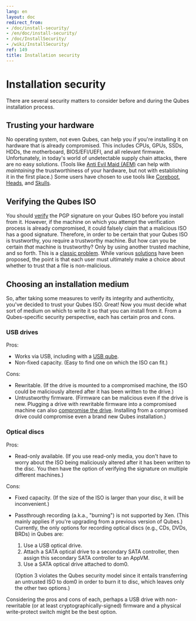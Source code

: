 ```yaml
---
lang: en
layout: doc
redirect_from:
- /doc/install-security/
- /en/doc/install-security/
- /doc/InstallSecurity/
- /wiki/InstallSecurity/
ref: 149
title: Installation security
---
```


# Installation security

There are several security matters to consider before and during the Qubes installation process.

## Trusting your hardware

No operating system, not even Qubes, can help you if you're installing it on hardware that is already compromised.
This includes CPUs, GPUs, SSDs, HDDs, the motherboard, BIOS/EFI/UEFI, and all relevant firmware.
Unfortunately, in today's world of undetectable supply chain attacks, there are no easy solutions.
(Tools like [Anti Evil Maid (AEM)](/doc/anti-evil-maid/) can help with *maintaining* the trustworthiness of your hardware, but not with establishing it in the first place.)
Some users have chosen to use tools like [Coreboot](https://www.coreboot.org/), [Heads](http://osresearch.net/), and [Skulls](https://github.com/merge/skulls).

## Verifying the Qubes ISO

You should [verify](/security/verifying-signatures/) the PGP signature on your Qubes ISO before you install from it.
However, if the machine on which you attempt the verification process is already compromised, it could falsely claim that a malicious ISO has a good signature.
Therefore, in order to be certain that your Qubes ISO is trustworthy, you require a trustworthy machine.
But how can you be certain *that* machine is trustworthy?
Only by using another trusted machine, and so forth.
This is a [classic problem](https://www.ece.cmu.edu/~ganger/712.fall02/papers/p761-thompson.pdf).
While various [solutions](https://www.dwheeler.com/trusting-trust/) have been proposed, the point is that each user must ultimately make a choice about whether to trust that a file is non-malicious.

## Choosing an installation medium

So, after taking some measures to verify its integrity and authenticity, you've decided to trust your Qubes ISO.
Great!
Now you must decide what sort of medium on which to write it so that you can install from it.
From a Qubes-specific security perspective, each has certain pros and cons.

### USB drives

Pros:

* Works via USB, including with a [USB qube](/doc/usb-qubes/#creating-and-using-a-usb-qube).
* Non-fixed capacity.
  (Easy to find one on which the ISO can fit.)

Cons:

* Rewritable.
  (If the drive is mounted to a compromised machine, the ISO could be maliciously altered after it has been written to the drive.)
* Untrustworthy firmware.
  (Firmware can be malicious even if the drive is new.
  Plugging a drive with rewritable firmware into a compromised machine can also [compromise the drive](https://srlabs.de/badusb/).
  Installing from a compromised drive could compromise even a brand new Qubes installation.)

### Optical discs

Pros:

* Read-only available.
  (If you use read-only media, you don't have to worry about the ISO being maliciously altered after it has been written to the disc.
  You then have the option of verifying the signature on multiple different machines.)

Cons:

* Fixed capacity.
  (If the size of the ISO is larger than your disc, it will be inconvenient.)
* Passthrough recording (a.k.a., "burning") is not supported by Xen.
  (This mainly applies if you're upgrading from a previous version of Qubes.)
  Currently, the only options for recording optical discs (e.g., CDs, DVDs, BRDs) in Qubes are:
  1. Use a USB optical drive.
  2. Attach a SATA optical drive to a secondary SATA controller, then assign this secondary SATA controller to an AppVM.
  3. Use a SATA optical drive attached to dom0.

  (Option 3 violates the Qubes security model since it entails transferring an untrusted ISO to dom0 in order to burn it to disc, which leaves only the other two options.)

Considering the pros and cons of each, perhaps a USB drive with non-rewritable (or at least cryptographically-signed) firmware and a physical write-protect switch might be the best option.

